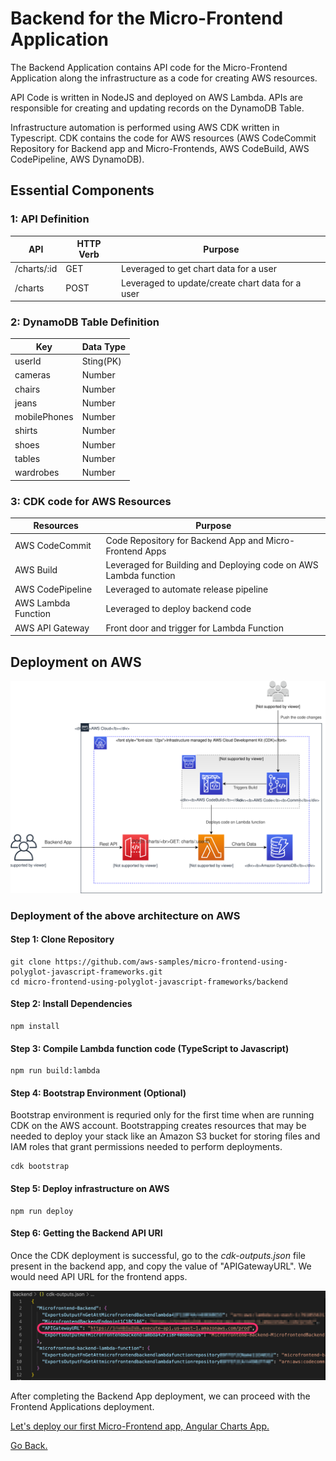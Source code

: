 # Backend for the Micro-Frontend Application

The Backend Application contains API code for the Micro-Frontend Application along the infrastructure as a code for creating AWS resources. 

API Code is written in NodeJS and deployed on AWS Lambda. APIs are responsible for creating and updating records on the DynamoDB Table. 

Infrastructure automation is performed using AWS CDK written in Typescript. CDK contains the code for AWS resources (AWS CodeCommit Repository for Backend app and Micro-Frontends, AWS CodeBuild, AWS CodePipeline, AWS DynamoDB).

## Essential Components 

### 1: API Definition

| API | HTTP Verb | Purpose |
|------------------------|----------------------|--------------------------------------|
| /charts/:id | GET | Leveraged to get chart data for a user |
| /charts | POST | Leveraged to update/create chart data for a user |

### 2: DynamoDB Table Definition

| Key | Data Type | 
|----------|-------------------------|
| userId | Sting(PK) |
| cameras | Number |
| chairs | Number |
| jeans | Number |
| mobilePhones | Number |
| shirts | Number |
| shoes | Number |
| tables | Number |
| wardrobes | Number |

### 3: CDK code for AWS Resources

| Resources | Purpose | 
|----------|-------------------------|
| AWS CodeCommit | Code Repository for Backend App and Micro-Frontend Apps |
| AWS Build | Leveraged for Building and Deploying code on AWS Lambda function |
| AWS CodePipeline | Leveraged to automate release pipeline |
| AWS Lambda Function | Leveraged to deploy backend code | 
| AWS API Gateway | Front door and trigger for Lambda Function |

## Deployment on AWS

![Backend Architecture](/additional-assets/microfrontend-backend.svg)

### Deployment of the above architecture on AWS
 
#### Step 1: Clone Repository

```console
git clone https://github.com/aws-samples/micro-frontend-using-polyglot-javascript-frameworks.git
cd micro-frontend-using-polyglot-javascript-frameworks/backend
```

#### Step 2: Install Dependencies 

```console
npm install
```

#### Step 3: Compile Lambda function code (TypeScript to Javascript) 

```console
npm run build:lambda
```

#### Step 4: Bootstrap Environment (Optional)

Bootstrap environment is requried only for the first time when are running CDK on the AWS account. Bootstrapping creates resources that may be needed to deploy your stack like an Amazon S3 bucket for storing files and IAM roles that grant permissions needed to perform deployments.

```console
cdk bootstrap
```

#### Step 5: Deploy infrastructure on AWS 

```console
npm run deploy
```

#### Step 6: Getting the Backend API URI 

Once the CDK deployment is successful, go to the *cdk-outputs.json* file present in the backend app, and copy the value of "APIGatewayURL". We would need API URL for the frontend apps. 

![CDK Output](/additional-assets/cdk-output.png)

After completing the Backend App deployment, we can proceed with the Frontend Applications deployment.

[Let's deploy our first Micro-Frontend app, Angular Charts App.](../angular-charts-app/README.md)

[Go Back.](../README.md)